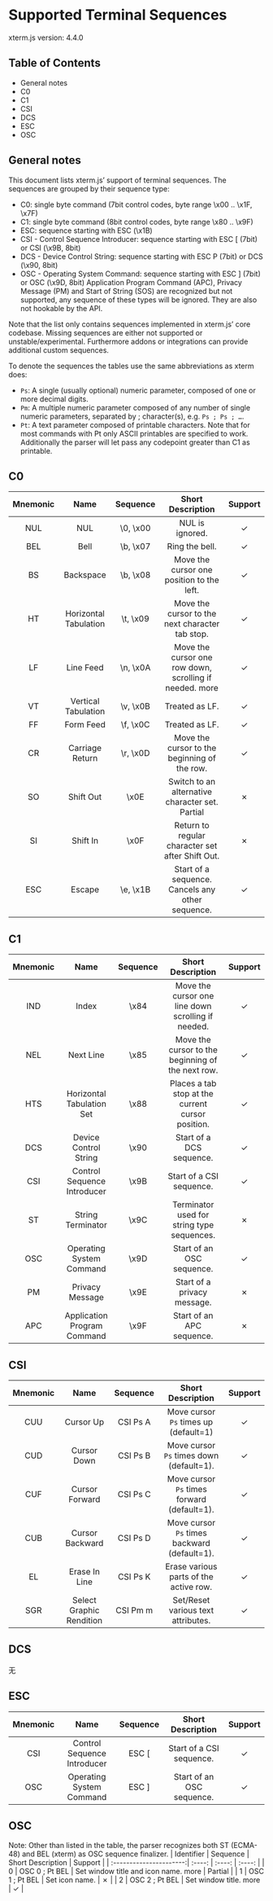 # Supported Terminal Sequences
xterm.js version: 4.4.0

## Table of Contents
- General notes
- C0
- C1
- CSI
- DCS
- ESC
- OSC
## General notes
This document lists xterm.js’ support of terminal sequences. The sequences are grouped by their sequence type:

- C0: single byte command (7bit control codes, byte range \x00 .. \x1F, \x7F)
- C1: single byte command (8bit control codes, byte range \x80 .. \x9F)
- ESC: sequence starting with ESC (\x1B)
- CSI - Control Sequence Introducer: sequence starting with ESC [ (7bit) or CSI (\x9B, 8bit)
- DCS - Device Control String: sequence starting with ESC P (7bit) or DCS (\x90, 8bit)
- OSC - Operating System Command: sequence starting with ESC ] (7bit) or OSC (\x9D, 8bit)
Application Program Command (APC), Privacy Message (PM) and Start of String (SOS) are recognized but not supported, any sequence of these types will be ignored. They are also not hookable by the API.

Note that the list only contains sequences implemented in xterm.js’ core codebase. Missing sequences are either not supported or unstable/experimental. Furthermore addons or integrations can provide additional custom sequences.

To denote the sequences the tables use the same abbreviations as xterm does:

- `Ps`: A single (usually optional) numeric parameter, composed of one or more decimal digits.
- `Pm`: A multiple numeric parameter composed of any number of single numeric parameters, separated by ; character(s), e.g. ` Ps ; Ps ; … `.
- `Pt`: A text parameter composed of printable characters. Note that for most commands with Pt only ASCII printables are specified to work. Additionally the parser will let pass any codepoint greater than C1 as printable.

## C0
| Mnemonic | Name | Sequence | Short Description | Support |
| :----------------------:| :----: | :----: | :----: | :----: |
| NUL | NUL | \0, \x00 | NUL is ignored.	 | ✓ |
| BEL | Bell | \b, \x07 | Ring the bell. | ✓ |
| BS | Backspace | \b, \x08 | Move the cursor one position to the left. | ✓ |
| HT | Horizontal Tabulation | \t, \x09 | Move the cursor to the next character tab stop. | ✓ |
| LF | Line Feed | \n, \x0A | Move the cursor one row down, scrolling if needed. more | ✓ |
| VT | Vertical Tabulation | \v, \x0B | Treated as LF. | ✓ |
| FF | Form Feed | \f, \x0C | Treated as LF. | ✓ |
| CR | Carriage Return | \r, \x0D | Move the cursor to the beginning of the row. | ✓ |
| SO | Shift Out | \x0E | Switch to an alternative character set.	Partial | ✗ |
| SI | Shift In | \x0F | Return to regular character set after Shift Out. | ✗ |
| ESC | Escape | \e, \x1B | Start of a sequence. Cancels any other sequence. | ✓ |

## C1
| Mnemonic | Name | Sequence | Short Description | Support |
| :----------------------:| :----: | :----: | :----: | :----: |
| IND | Index | \x84 | Move the cursor one line down scrolling if needed.	| ✓ |
| NEL | Next Line | \x85 | Move the cursor to the beginning of the next row. | ✓ |
| HTS | Horizontal Tabulation Set | \x88 | Places a tab stop at the current cursor position. | ✓ |
| DCS | Device Control String | \x90 | Start of a DCS sequence. | ✓ |
| CSI | Control Sequence Introducer | \x9B | Start of a CSI sequence. | ✓ |
| ST | String Terminator | \x9C | Terminator used for string type sequences. | ✗ |
| OSC | Operating System Command | \x9D | Start of an OSC sequence. | ✓ |
| PM | Privacy Message | \x9E | Start of a privacy message. | ✗ |
| APC | Application Program Command | \x9F | Start of an APC sequence. | ✗ |

## CSI
| Mnemonic | Name | Sequence | Short Description | Support |
| :----------------------:| :----: | :----: | :----: | :----: |
| CUU | Cursor Up | CSI Ps A | Move cursor `Ps` times up (default=1)	| ✓ |
| CUD | Cursor Down | CSI Ps B | Move cursor `Ps` times down (default=1). | ✓ |
| CUF | Cursor Forward | CSI Ps C | Move cursor `Ps` times forward (default=1). | ✓ |
| CUB | Cursor Backward | CSI Ps D | Move cursor `Ps` times backward (default=1). | ✓ |
| EL | Erase In Line | CSI Ps K | Erase various parts of the active row. | ✓ |
| SGR | Select Graphic Rendition | CSI Pm m | Set/Reset various text attributes. | ✓ |

## DCS
无

## ESC
| Mnemonic | Name | Sequence | Short Description | Support |
| :----------------------:| :----: | :----: | :----: | :----: |
| CSI | Control Sequence Introducer | ESC [ | Start of a CSI sequence.	| ✓ |
| OSC | Operating System Command | ESC ] | Start of an OSC sequence. | ✓ |
## OSC
Note: Other than listed in the table, the parser recognizes both ST (ECMA-48) and BEL (xterm) as OSC sequence finalizer.
| Identifier | Sequence | Short Description | Support |
| :----------------------:| :----: | :----: | :----: |
| 0 | OSC 0 ; Pt BEL | Set window title and icon name. more | Partial	|
| 1 | OSC 1 ; Pt BEL | Set icon name. | ✗	|
| 2 | OSC 2 ; Pt BEL | Set window title. more | ✓	|
